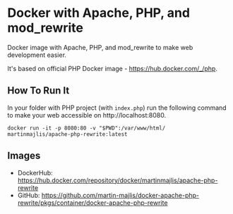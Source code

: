 # Docker with Apache, PHP, and mod_rewrite

Docker image with Apache, PHP, and mod_rewrite to make web development easier.

It's based on official PHP Docker image - https://hub.docker.com/_/php.

## How To Run It

In your folder with PHP project (with `index.php`) run the following command to make your web accessible on http://localhost:8080.

```
docker run -it -p 8080:80 -v "$PWD":/var/www/html/ martinmajlis/apache-php-rewrite:latest
```

## Images

* DockerHub: https://hub.docker.com/repository/docker/martinmajlis/apache-php-rewrite
* GitHub: https://github.com/martin-majlis/docker-apache-php-rewrite/pkgs/container/docker-apache-php-rewrite
